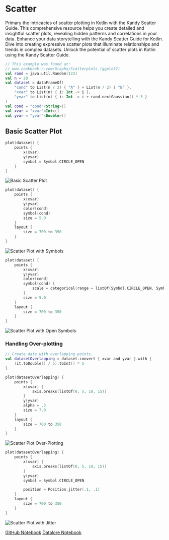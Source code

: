 # Scatter

<web-summary>
Primary the intricacies of scatter plotting in Kotlin with the Kandy Scatter Guide.
This comprehensive resource helps you create detailed and insightful scatter plots,
revealing hidden patterns and correlations in your data.
</web-summary>

<card-summary>
Enhance your data storytelling with the Kandy Scatter Guide for Kotlin.
Dive into creating expressive scatter plots that illuminate relationships and trends in complex datasets.
</card-summary>

<link-summary>
Unlock the potential of scatter plots in Kotlin using the Kandy Scatter Guide.
</link-summary>

<!---IMPORT org.jetbrains.kotlinx.kandy.letsplot.samples.guides.Scatter-->

<!---FUN guideScatterData-->

```kotlin
// This example was found at:
// www.cookbook-r.com/Graphs/Scatterplots_(ggplot2)
val rand = java.util.Random(123)
val n = 20
val dataset = dataFrameOf(
    "cond" to List(n / 2) { "A" } + List(n / 2) { "B" },
    "xvar" to List(n) { i: Int -> i },
    "yvar" to List(n) { i: Int -> i + rand.nextGaussian() * 3 }
)
val cond = "cond"<String>()
val xvar = "xvar"<Int>()
val yvar = "yvar"<Double>()
```

<!---END-->

## Basic Scatter Plot

<!---FUN guideScatterBasicScatterPlot-->

```kotlin
plot(dataset) {
    points {
        x(xvar)
        y(yvar)
        symbol = Symbol.CIRCLE_OPEN
    }
}
```

<!---END-->

![Basic Scatter Plot](guideScatterBasicScatterPlot.svg)

<!---FUN guideScatterScatterPlotWithDiffSymbol-->

```kotlin
plot(dataset) {
    points {
        x(xvar)
        y(yvar)
        color(cond)
        symbol(cond)
        size = 5.0
    }
    layout {
        size = 700 to 350
    }
}
```

<!---END-->

![Scatter Plot with Symbols](guideScatterScatterPlotWithDiffSymbol.svg)

<!---FUN guideScatterScatterPlotWithOpenSymbol-->

```kotlin
plot(dataset) {
    points {
        x(xvar)
        y(yvar)
        color(cond)
        symbol(cond) {
            scale = categorical(range = listOf(Symbol.CIRCLE_OPEN, Symbol.TRIANGLE_OPEN))
        }
        size = 5.0
    }
    layout {
        size = 700 to 350
    }
}
```

<!---END-->

![Scatter Plot with Open Symbols](guideScatterScatterPlotWithOpenSymbol.svg)

### Handling Over-plotting

<!---FUN guideScatterDatasetOverlapping-->

```kotlin
// Create data with overlapping points.
val datasetOverlapping = dataset.convert { xvar and yvar }.with {
    (it.toDouble() / 5).toInt() * 5
}
```

<!---END-->

<!---FUN guideScatterHandlingOverPlotting-->

```kotlin
plot(datasetOverlapping) {
    points {
        x(xvar) {
            axis.breaks(listOf(0, 5, 10, 15))
        }
        y(yvar)
        alpha = .3
        size = 7.0
    }
    layout {
        size = 700 to 350
    }
}
```

<!---END-->

![Scatter Plot Over-Plotting](guideScatterHandlingOverPlotting.svg)

<!---FUN guideScatterHandlingOverPlottingJitter-->

```kotlin
plot(datasetOverlapping) {
    points {
        x(xvar) {
            axis.breaks(listOf(0, 5, 10, 15))
        }
        y(yvar)
        symbol = Symbol.CIRCLE_OPEN

        position = Position.jitter(.1, .1)
    }
    layout {
        size = 700 to 350
    }
}
```

<!---END-->

![Scatter Plot with Jitter](guideScatterHandlingOverPlottingJitter.svg)

<seealso style="cards">
       <category ref="example-ktnb">
           <a href="https://github.com/Kotlin/kandy/blob/main/examples/notebooks/lets-plot/guides/scatter.ipynb" summary="View the notebook on our GitHub repository">GitHub Notebook</a>
           <a href="https://datalore.jetbrains.com/report/static/KQKedA4jDrKu63O53gEN0z/p6dtdln0YInK4dwtOY5fWs" summary="Experiment with this example on Datalore">Datalore Notebook</a>
       </category>
</seealso>
